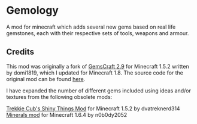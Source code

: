 # Gemology

A mod for minecraft which adds several new gems based on real life gemstones, each with their respective sets of tools, weapons and armour.


## Credits

This mod was originally a fork of [GemsCraft 2.9](http://www.minecraftforum.net/forums/mapping-and-modding/minecraft-mods/1282444-1-5-2-discontinued-smp-gemscraft-2-9-more-gems) for Minecraft 1.5.2 written by domi1819, which I updated for Minecraft 1.8. The source code for the original mod can be found [here](https://github.com/domi1819/GemsCraft).

I have expanded the number of different gems included using ideas and/or textures from the following obsolete mods:

[Trekkie Cub's Shiny Things Mod](http://www.minecraftforum.net/forums/mapping-and-modding/minecraft-mods/1289182-1-5-2-trekkie-cubs-shiny-things-mod) for Minecraft 1.5.2 by dvatreknerd314<br />
[Minerals mod](http://minecraft.curseforge.com/mc-mods/71932-minerals-mod) for Minecraft 1.6.4 by n0b0dy2052

